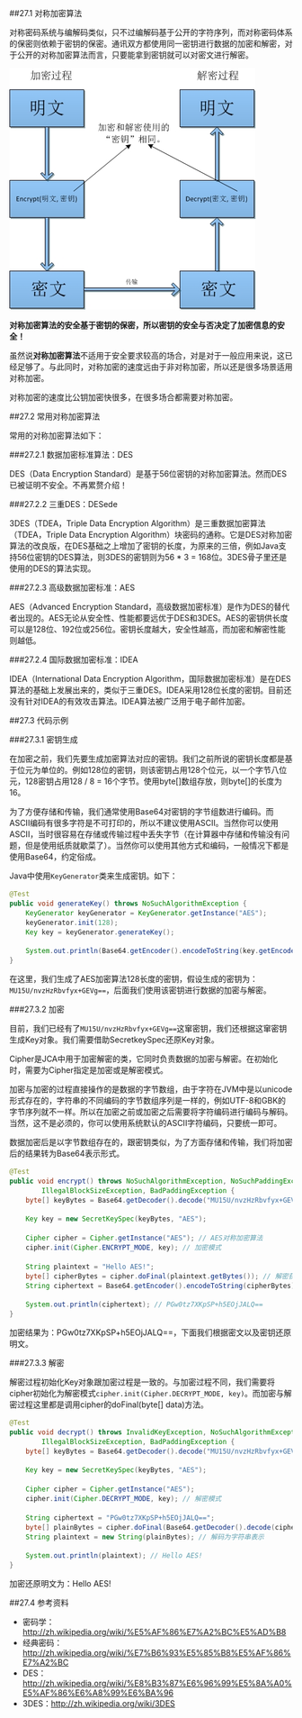 ##27.1 对称加密算法

对称密码系统与编解码类似，只不过编解码基于公开的字符序列，而对称密码体系的保密则依赖于密钥的保密。通讯双方都使用同一密钥进行数据的加密和解密，对于公开的对称加密算法而言，只要能拿到密钥就可以对密文进行解密。

![对称加密算法](images/27-1.jpg)

**对称加密算法的安全基于密钥的保密，所以密钥的安全与否决定了加密信息的安全！**

虽然说**对称加密算法**不适用于安全要求较高的场合，对是对于一般应用来说，这已经足够了。与此同时，对称加密的速度远由于非对称加密，所以还是很多场景适用对称加密。

对称加密的速度比公钥加密快很多，在很多场合都需要对称加密。

##27.2 常用对称加密算法

常用的对称加密算法如下：

###27.2.1 数据加密标准算法：DES

DES（Data Encryption Standard）是基于56位密钥的对称加密算法。然而DES已被证明不安全。不再累赘介绍！

###27.2.2 三重DES：DESede

3DES（TDEA，Triple Data Encryption Algorithm）是三重数据加密算法（TDEA，Triple Data Encryption Algorithm）块密码的通称。它是DES对称加密算法的改良版，在DES基础之上增加了密钥的长度，为原来的三倍，例如Java支持56位密钥的DES算法，则3DES的密钥则为56 * 3 = 168位。3DES骨子里还是使用的DES的算法实现。

###27.2.3 高级数据加密标准：AES

AES（Advanced Encryption Standard，高级数据加密标准）是作为DES的替代者出现的。AES无论从安全性、性能都要远优于DES和3DES。AES的密钥供长度可以是128位、192位或256位。密钥长度越大，安全性越高，而加密和解密性能则越低。

###27.2.4 国际数据加密标准：IDEA

IDEA（International Data Encryption Algorithm，国际数据加密标准）是在DES算法的基础上发展出来的，类似于三重DES。IDEA采用128位长度的密钥。目前还没有针对IDEA的有效攻击算法。IDEA算法被广泛用于电子邮件加密。

##27.3 代码示例

###27.3.1  密钥生成

在加密之前，我们先要生成加密算法对应的密钥。我们之前所说的密钥长度都是基于位元为单位的。例如128位的密钥，则该密钥占用128个位元，以一个字节八位元，128密钥占用128 / 8 = 16个字节。使用byte[]数组存放，则byte[]的长度为16。

为了方便存储和传输，我们通常使用Base64对密钥的字节组数进行编码。而ASCII编码有很多字符是不可打印的，所以不建议使用ASCII。当然你可以使用ASCII，当时很容易在存储或传输过程中丢失字节（在计算器中存储和传输没有问题，但是使用纸质就歇菜了）。当然你可以使用其他方式和编码，一般情况下都是使用Base64，约定俗成。

Java中使用`KeyGenerator`类来生成密钥。如下：

```Java
@Test
public void generateKey() throws NoSuchAlgorithmException {
	KeyGenerator keyGenerator = KeyGenerator.getInstance("AES");
	keyGenerator.init(128);
	Key key = keyGenerator.generateKey();

	System.out.println(Base64.getEncoder().encodeToString(key.getEncoded())); // MU15U/nvzHzRbvfyx+GEVg==
}
```
在这里，我们生成了AES加密算法128长度的密钥，假设生成的密钥为：`MU15U/nvzHzRbvfyx+GEVg==`，后面我们使用该密钥进行数据的加密与解密。

###27.3.2 加密

目前，我们已经有了`MU15U/nvzHzRbvfyx+GEVg==`这窜密钥，我们还根据这窜密钥生成Key对象。我们需要借助SecretkeySpec还原Key对象。

Cipher是JCA中用于加密解密的类，它同时负责数据的加密与解密。在初始化时，需要为Cipher指定是加密或是解密模式。

加密与加密的过程直接操作的是数据的字节数组，由于字符在JVM中是以unicode形式存在的，字符串的不同编码的字节数组序列是一样的，例如UTF-8和GBK的字节序列就不一样。所以在加密之前或加密之后需要将字符编码进行编码与解码。当然，这不是必须的，你可以使用系统默认的ASCII字符编码，只要统一即可。

数据加密后是以字节数组存在的，跟密钥类似，为了方面存储和传输，我们将加密后的结果转为Base64表示形式。

```Java
@Test
public void encrypt() throws NoSuchAlgorithmException, NoSuchPaddingException, InvalidKeyException,
		IllegalBlockSizeException, BadPaddingException {
	byte[] keyBytes = Base64.getDecoder().decode("MU15U/nvzHzRbvfyx+GEVg=="); // 根据密钥的Base64表示生产密钥的字节数组

	Key key = new SecretKeySpec(keyBytes, "AES");

	Cipher cipher = Cipher.getInstance("AES"); // AES对称加密算法
	cipher.init(Cipher.ENCRYPT_MODE, key); // 加密模式

	String plaintext = "Hello AES!";
	byte[] cipherBytes = cipher.doFinal(plaintext.getBytes()); // 解密获得明文的字节数组
	String ciphertext = Base64.getEncoder().encodeToString(cipherBytes); // 生成密文的Base64表示

	System.out.println(ciphertext); // PGw0tz7XKpSP+h5EOjJALQ==
}
```

加密结果为：PGw0tz7XKpSP+h5EOjJALQ==，下面我们根据密文以及密钥还原明文。

###27.3.3 解密

解密过程初始化Key对象跟加密过程是一致的。与加密过程不同，我们需要将cipher初始化为解密模式`cipher.init(Cipher.DECRYPT_MODE, key)`。而加密与解密过程这里都是调用cipher的doFinal(byte[] data)方法。

```Java
@Test
public void decrypt() throws InvalidKeyException, NoSuchAlgorithmException, NoSuchPaddingException,
		IllegalBlockSizeException, BadPaddingException {
	byte[] keyBytes = Base64.getDecoder().decode("MU15U/nvzHzRbvfyx+GEVg=="); 

	Key key = new SecretKeySpec(keyBytes, "AES");

	Cipher cipher = Cipher.getInstance("AES");
	cipher.init(Cipher.DECRYPT_MODE, key); // 解密模式

	String ciphertext = "PGw0tz7XKpSP+h5EOjJALQ==";
	byte[] plainBytes = cipher.doFinal(Base64.getDecoder().decode(ciphertext.getBytes())); // 明文的字节数组
	String plaintext = new String(plainBytes); // 解码为字符串表示

	System.out.println(plaintext); // Hello AES!
}
```
加密还原明文为：Hello AES!

##27.4  参考资料
* 密码学：http://zh.wikipedia.org/wiki/%E5%AF%86%E7%A2%BC%E5%AD%B8
* 经典密码：http://zh.wikipedia.org/wiki/%E7%B6%93%E5%85%B8%E5%AF%86%E7%A2%BC
* DES：http://zh.wikipedia.org/wiki/%E8%B3%87%E6%96%99%E5%8A%A0%E5%AF%86%E6%A8%99%E6%BA%96
* 3DES：http://zh.wikipedia.org/wiki/3DES